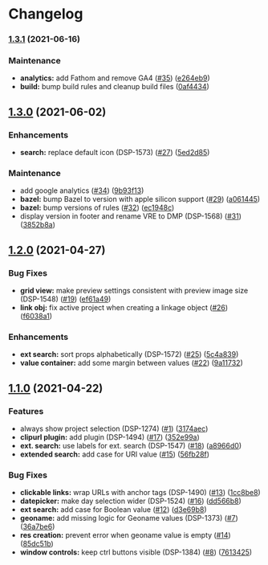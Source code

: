 # Changelog

### [1.3.1](https://www.github.com/dasch-swiss/dsp-tangoh-app/compare/v1.3.0...v1.3.1) (2021-06-16)


### Maintenance

* **analytics:** add Fathom and remove GA4 ([#35](https://www.github.com/dasch-swiss/dsp-tangoh-app/issues/35)) ([e264eb9](https://www.github.com/dasch-swiss/dsp-tangoh-app/commit/e264eb92a2f104e6a88a76495d25ca17a5153dc4))
* **build:** bump build rules and cleanup build files ([0af4434](https://www.github.com/dasch-swiss/dsp-tangoh-app/commit/0af4434e4e5eaef66765e3160a23354099a0b9f4))

## [1.3.0](https://www.github.com/dasch-swiss/dsp-tangoh-app/compare/v1.2.0...v1.3.0) (2021-06-02)


### Enhancements

* **search:** replace default icon (DSP-1573) ([#27](https://www.github.com/dasch-swiss/dsp-tangoh-app/issues/27)) ([5ed2d85](https://www.github.com/dasch-swiss/dsp-tangoh-app/commit/5ed2d8593c4fb9805263a9830bd1d0c22730401f))


### Maintenance

* add google analytics ([#34](https://www.github.com/dasch-swiss/dsp-tangoh-app/issues/34)) ([9b93f13](https://www.github.com/dasch-swiss/dsp-tangoh-app/commit/9b93f131b8d8d18f55a8a7276d5695a6caa0a2a0))
* **bazel:** bump Bazel to version with apple silicon support ([#29](https://www.github.com/dasch-swiss/dsp-tangoh-app/issues/29)) ([a061445](https://www.github.com/dasch-swiss/dsp-tangoh-app/commit/a06144575b7d0c8995b9680b3516639bc5723eb1))
* **bazel:** bump versions of rules ([#32](https://www.github.com/dasch-swiss/dsp-tangoh-app/issues/32)) ([ec1948c](https://www.github.com/dasch-swiss/dsp-tangoh-app/commit/ec1948cc1de341bf0de91a3428ac1d235037f026))
* display version in footer and rename VRE to DMP (DSP-1568) ([#31](https://www.github.com/dasch-swiss/dsp-tangoh-app/issues/31)) ([3852b8a](https://www.github.com/dasch-swiss/dsp-tangoh-app/commit/3852b8a9991e2eeac73f20c35fb24d54dc383241))

## [1.2.0](https://www.github.com/dasch-swiss/dsp-tangoh-app/compare/v1.1.0...v1.2.0) (2021-04-27)


### Bug Fixes

* **grid view:** make preview settings consistent with preview image size (DSP-1548) ([#19](https://www.github.com/dasch-swiss/dsp-tangoh-app/issues/19)) ([ef61a49](https://www.github.com/dasch-swiss/dsp-tangoh-app/commit/ef61a49971166066e3badb411e823159c90753d1))
* **link obj:** fix active project when creating a linkage object ([#26](https://www.github.com/dasch-swiss/dsp-tangoh-app/issues/26)) ([f6038a1](https://www.github.com/dasch-swiss/dsp-tangoh-app/commit/f6038a13cbff519cf2c8a9f0ac40aa342dd78320))


### Enhancements

* **ext search:** sort props alphabetically (DSP-1572) ([#25](https://www.github.com/dasch-swiss/dsp-tangoh-app/issues/25)) ([5c4a839](https://www.github.com/dasch-swiss/dsp-tangoh-app/commit/5c4a839184afc43616aa62b1f26fb348d267427b))
* **value container:** add some margin between values ([#22](https://www.github.com/dasch-swiss/dsp-tangoh-app/issues/22)) ([9a11732](https://www.github.com/dasch-swiss/dsp-tangoh-app/commit/9a117327c0ef7a1d73c2589d770bae91cb36f39c))

## [1.1.0](https://www.github.com/dasch-swiss/dsp-tangoh-app/compare/1.0.1...v1.1.0) (2021-04-22)


### Features

* always show project selection (DSP-1274) ([#1](https://www.github.com/dasch-swiss/dsp-tangoh-app/issues/1)) ([3174aec](https://www.github.com/dasch-swiss/dsp-tangoh-app/commit/3174aecbf0cf7a223fd3f8b5fd6ff1671e8238cf))
* **clipurl plugin:** add plugin (DSP-1494) ([#17](https://www.github.com/dasch-swiss/dsp-tangoh-app/issues/17)) ([352e99a](https://www.github.com/dasch-swiss/dsp-tangoh-app/commit/352e99ae50cbe1d5b14d52925b335474f63cb06e))
* **ext. search:** use labels for ext. search (DSP-1547) ([#18](https://www.github.com/dasch-swiss/dsp-tangoh-app/issues/18)) ([a8966d0](https://www.github.com/dasch-swiss/dsp-tangoh-app/commit/a8966d09bfc80153e42947466dd69bd83f8ed600))
* **extended search:** add case for URI value ([#15](https://www.github.com/dasch-swiss/dsp-tangoh-app/issues/15)) ([56fb28f](https://www.github.com/dasch-swiss/dsp-tangoh-app/commit/56fb28f5def2ec3067da838e04bea70d51a30c04))


### Bug Fixes

* **clickable links:** wrap URLs with anchor tags (DSP-1490) ([#13](https://www.github.com/dasch-swiss/dsp-tangoh-app/issues/13)) ([1cc8be8](https://www.github.com/dasch-swiss/dsp-tangoh-app/commit/1cc8be8a897bc9d002570a610e1f355ca6c0436f))
* **datepicker:** make day selection wider (DSP-1524) ([#16](https://www.github.com/dasch-swiss/dsp-tangoh-app/issues/16)) ([dd566b8](https://www.github.com/dasch-swiss/dsp-tangoh-app/commit/dd566b8b7949d273e93cdbb5f4b18e93b0b8d6b9))
* **ext search:** add case for Boolean value ([#12](https://www.github.com/dasch-swiss/dsp-tangoh-app/issues/12)) ([d3e69b8](https://www.github.com/dasch-swiss/dsp-tangoh-app/commit/d3e69b8b1a374a775777385d34c3ac37aa52079e))
* **geoname:** add missing logic for Geoname values (DSP-1373) ([#7](https://www.github.com/dasch-swiss/dsp-tangoh-app/issues/7)) ([36a7be6](https://www.github.com/dasch-swiss/dsp-tangoh-app/commit/36a7be60653820c5ccef3abb88f6605081cff3a3))
* **res creation:** prevent error when geoname value is empty ([#14](https://www.github.com/dasch-swiss/dsp-tangoh-app/issues/14)) ([85dc51b](https://www.github.com/dasch-swiss/dsp-tangoh-app/commit/85dc51b2f13a44a051ffd618b083819999411f6d))
* **window controls:** keep ctrl buttons visible (DSP-1384) ([#8](https://www.github.com/dasch-swiss/dsp-tangoh-app/issues/8)) ([7613425](https://www.github.com/dasch-swiss/dsp-tangoh-app/commit/7613425e521d92e31e7adbeca78c963c130de2c3))
